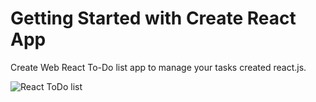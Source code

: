 # Getting Started with Create React App

Create Web React To-Do list app to manage your tasks created react.js. 

![React ToDo list](https://github.com/Valeria-99/React-ToDo/assets/86023695/7d991c01-0e63-4ec5-a958-1dd78cc37503)
